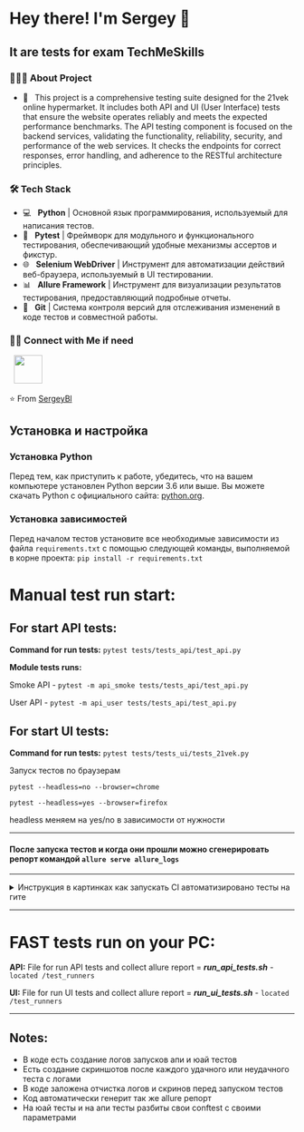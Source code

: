 <h1> Hey there! I'm Sergey 👋 </h1>
<h2> It are tests for exam TechMeSkills </h2>

<h3> 👨🏻‍💻 About Project </h3>

- 🔭 &nbsp; This project is a comprehensive testing suite designed for the 21vek online hypermarket. It includes both API
  and UI (User Interface) tests that ensure the website operates reliably and meets the expected performance benchmarks.
  The API testing component is focused on the backend services, validating the functionality, reliability, security, and
  performance of the web services. It checks the endpoints for correct responses, error handling, and adherence to the
  RESTful architecture principles.

<h3>🛠 Tech Stack</h3>

- 💻 &nbsp; **Python** | Основной язык программирования, используемый для написания тестов.
- 🧪 &nbsp; **Pytest** | Фреймворк для модульного и функционального тестирования, обеспечивающий удобные механизмы
  ассертов и фикстур.
- 🌐 &nbsp; **Selenium WebDriver** | Инструмент для автоматизации действий веб-браузера, используемый в UI тестировании.
- 📊 &nbsp; **Allure Framework** | Инструмент для визуализации результатов тестирования, предоставляющий подробные
  отчеты.
- 📁 &nbsp; **Git** | Система контроля версий для отслеживания изменений в коде тестов и совместной работы.

<h3> 🤝🏻 Connect with Me if need</h3>

<p align="left">
&nbsp; <a href="mailto:blotskiy.sergey@gmail.com" target="_blank" rel="noopener noreferrer"><img src="https://img.icons8.com/plasticine/100/000000/gmail.png"  width="50" /></a>
</p>

⭐️ From [SergeyBl](https://github.com/Sergey-Bl)

## Установка и настройка

### Установка Python

Перед тем, как приступить к работе, убедитесь, что на вашем компьютере установлен Python версии 3.6 или выше. Вы можете
скачать Python с официального сайта: [python.org](https://www.python.org/).

### Установка зависимостей

Перед началом тестов установите все необходимые зависимости из файла `requirements.txt` с помощью следующей команды,
выполняемой в корне проекта:
`pip install -r requirements.txt`

# **Manual test run start:**

## **For start API tests:**

**Сommand for run tests:** `pytest tests/tests_api/test_api.py`

**Module tests runs:**

Smoke API - `pytest -m api_smoke tests/tests_api/test_api.py`

User API - `pytest -m api_user tests/tests_api/test_api.py`

## **For start UI tests:**

**Сommand for run tests:** `pytest tests/tests_ui/tests_21vek.py`

Запуск тестов по браузерам

`pytest --headless=no --browser=chrome`

`pytest --headless=yes --browser=firefox`

headless меняем на yes/no в зависимости от нужности

----

#### **После запуска тестов и когда они прошли можно сгенерировать репорт командой `allure serve allure_logs`**

---

<details>
  <summary>Инструкция в картинках как запускать CI автоматизировано тесты на гите</summary>

![Описание картинки Выбираем тесты и Run](https://files.fm/u/n3wd9rnkzx)

![Описание картинки 2](url_картинки_2)

</details>

----

# **FAST tests run on your PC:**

**API:** File for run API tests and collect allure report = **_run_api_tests.sh_** - `located /test_runners`

**UI:** File for run UI tests and collect allure report = **_run_ui_tests.sh_** - `located /test_runners`

----
## **Notes:**
- В коде есть создание логов запусков апи и юай тестов
- Есть создание скриншотов после каждого удачного или неудачного теста с логами
- В коде заложена отчистка логов и скринов перед запуском тестов
- Код автоматически генерит так же allure репорт 
- На юай тесты и на апи тесты разбиты свои conftest с своими параметрами